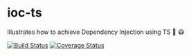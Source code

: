 # ioc-ts
Illustrates how to achieve Dependency Injection using TS 💉 😷

[![Build Status](https://travis-ci.org/bartzilla/ioc-ts.svg?branch=master)](https://travis-ci.org/bartzilla/ioc-ts.svg?branch=master)
[![Coverage Status](https://coveralls.io/repos/github/bartzilla/ioc-ts/badge.svg?branch=master)](https://coveralls.io/github/bartzilla/ioc-ts?branch=master)

